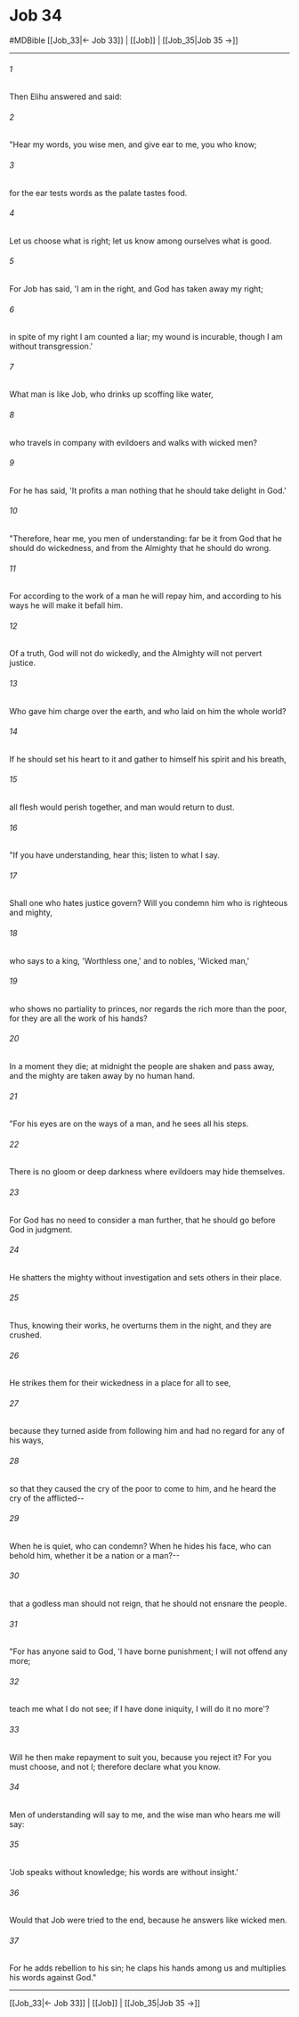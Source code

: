 # Job 34
#MDBible
[[Job_33|← Job 33]] | [[Job]] | [[Job_35|Job 35 →]]

***

###### 1 

Then Elihu answered and said: 

###### 2 

"Hear my words, you wise men, and give ear to me, you who know; 

###### 3 

for the ear tests words as the palate tastes food. 

###### 4 

Let us choose what is right; let us know among ourselves what is good. 

###### 5 

For Job has said, 'I am in the right, and God has taken away my right; 

###### 6 

in spite of my right I am counted a liar; my wound is incurable, though I am without transgression.' 

###### 7 

What man is like Job, who drinks up scoffing like water, 

###### 8 

who travels in company with evildoers and walks with wicked men? 

###### 9 

For he has said, 'It profits a man nothing that he should take delight in God.' 

###### 10 

"Therefore, hear me, you men of understanding: far be it from God that he should do wickedness, and from the Almighty that he should do wrong. 

###### 11 

For according to the work of a man he will repay him, and according to his ways he will make it befall him. 

###### 12 

Of a truth, God will not do wickedly, and the Almighty will not pervert justice. 

###### 13 

Who gave him charge over the earth, and who laid on him the whole world? 

###### 14 

If he should set his heart to it and gather to himself his spirit and his breath, 

###### 15 

all flesh would perish together, and man would return to dust. 

###### 16 

"If you have understanding, hear this; listen to what I say. 

###### 17 

Shall one who hates justice govern? Will you condemn him who is righteous and mighty, 

###### 18 

who says to a king, 'Worthless one,' and to nobles, 'Wicked man,' 

###### 19 

who shows no partiality to princes, nor regards the rich more than the poor, for they are all the work of his hands? 

###### 20 

In a moment they die; at midnight the people are shaken and pass away, and the mighty are taken away by no human hand. 

###### 21 

"For his eyes are on the ways of a man, and he sees all his steps. 

###### 22 

There is no gloom or deep darkness where evildoers may hide themselves. 

###### 23 

For God has no need to consider a man further, that he should go before God in judgment. 

###### 24 

He shatters the mighty without investigation and sets others in their place. 

###### 25 

Thus, knowing their works, he overturns them in the night, and they are crushed. 

###### 26 

He strikes them for their wickedness in a place for all to see, 

###### 27 

because they turned aside from following him and had no regard for any of his ways, 

###### 28 

so that they caused the cry of the poor to come to him, and he heard the cry of the afflicted-- 

###### 29 

When he is quiet, who can condemn? When he hides his face, who can behold him, whether it be a nation or a man?-- 

###### 30 

that a godless man should not reign, that he should not ensnare the people. 

###### 31 

"For has anyone said to God, 'I have borne punishment; I will not offend any more; 

###### 32 

teach me what I do not see; if I have done iniquity, I will do it no more'? 

###### 33 

Will he then make repayment to suit you, because you reject it? For you must choose, and not I; therefore declare what you know. 

###### 34 

Men of understanding will say to me, and the wise man who hears me will say: 

###### 35 

'Job speaks without knowledge; his words are without insight.' 

###### 36 

Would that Job were tried to the end, because he answers like wicked men. 

###### 37 

For he adds rebellion to his sin; he claps his hands among us and multiplies his words against God." 

***

[[Job_33|← Job 33]] | [[Job]] | [[Job_35|Job 35 →]]
